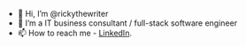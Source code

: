 - 👋 Hi, I’m @rickythewriter
- 🌱 I’m a IT business consultant / full-stack software engineer
- 📫 How to reach me - [LinkedIn](https://www.linkedin.com/in/ricky-thang-88307a100/).

<!---
rickythewriter/rickythewriter is a ✨ special ✨ repository because its `README.md` (this file) appears on your GitHub profile.
You can click the Preview link to take a look at your changes.
--->
